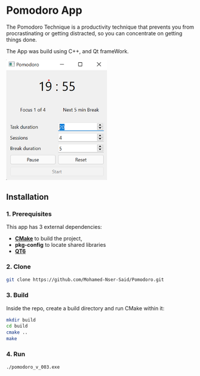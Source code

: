 Pomodoro App
================

The Pomodoro Technique is a productivity technique that prevents you from procrastinating or 
getting distracted, so you can concentrate on getting things done.

The App was build using C++, and Qt frameWork.


<img src="https://github.com/Mohamed-Nser-Said/Pomodoro/blob/master/rec/img_1.png" style="width:270px"/>



## Installation

### 1. Prerequisites

This app has 3 external dependencies:

- **[CMake](https://cmake.org/)** to build the project,
- **pkg-config** to locate shared libraries
- **[QT6](https://doc.qt.io/)**


### 2. Clone

```sh
git clone https://github.com/Mohamed-Nser-Said/Pomodoro.git
```

### 3. Build

Inside the repo, create a build directory and run CMake within it:

```sh
mkdir build
cd build
cmake ..
make
```

### 4. Run

```sh
./pomodoro_v_003.exe
```
